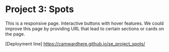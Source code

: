 # Project 3: Spots

This is a responsive page. Interactive buttons with hover features. We could improve this page by providing URL that lead to certain sections or cards on the page.

[Deployment line] https://camwardhere.github.io/se_project_spots/
